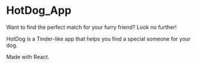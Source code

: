 # HotDog_App
 
Want to find the perfect match for your furry friend? Look no further!

HotDog is a Tinder-like app that helps you find a special someone for your dog.

Made with React.
